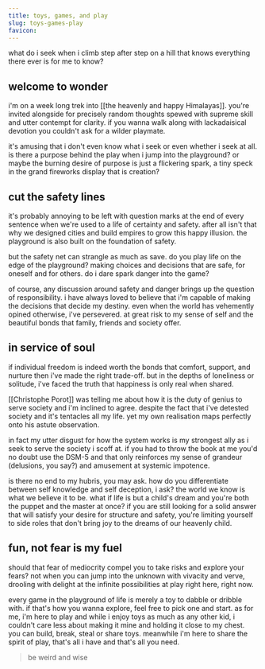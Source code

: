 ```yaml
---
title: toys, games, and play
slug: toys-games-play
favicon: 
---
```

what do i seek when  i climb step after step on a hill that knows everything there ever is for me to know? 

## welcome to wonder
i'm on a week long trek into [[the heavenly and happy Himalayas]]. you're invited alongside for precisely random thoughts spewed with supreme skill and utter contempt for clarity. if you wanna walk along with lackadaisical devotion you couldn't ask for a wilder  playmate.

it's amusing that i don't even know what i seek or even whether i seek at all. is there a purpose behind the play when i jump into the playground? or maybe the burning desire of purpose is just a flickering spark, a tiny speck in the grand fireworks display that is creation?

## cut the safety lines
it's probably annoying to be left with question marks at the end of every sentence when we're used to a life of certainty and safety. after all isn't that why we designed cities and build empires to grow this happy illusion. the playground is also built on the foundation of safety.

but the safety net can strangle as much as save. do you play life on the edge of the playground? making choices and decisions that are safe, for oneself and for others. do i dare spark danger into the game?

of course, any discussion around safety and danger brings up the question of responsibility. i have always loved to believe that i'm capable of making the decisions that decide my destiny. even when the world has vehemently opined otherwise, i've persevered. at great risk to my sense of self and the beautiful bonds that family, friends and society offer. 

## in service of soul
if individual freedom is indeed worth the bonds that comfort, support, and nurture then i've made the right trade-off. but in the depths of loneliness or solitude, i've faced the truth that happiness is only real when shared.

[[Christophe Porot]] was telling me about how it is the duty of genius to serve society and i'm inclined to agree. despite the fact that i've detested society and it's tentacles all my life. yet my own realisation maps perfectly onto his astute observation. 

in fact my utter disgust for how the system works is my strongest ally as i seek to serve the society i scoff at. if you had to throw the  book at me you'd no doubt use the DSM-5 and that only reinforces my sense of grandeur (delusions, you say?) and amusement at systemic impotence.

is there no end to my hubris, you may ask. how do you differentiate between self knowledge and self deception, i ask? the world we know is what we believe it to be. what if life is but a child's dream and you're both the puppet and the master at once? if you are still looking for a solid answer that will satisfy your desire for structure and safety, you're limiting yourself to side roles that don't bring joy to the dreams of our heavenly child.

## fun, not fear is my fuel
should that fear of mediocrity compel you to take risks and explore your fears? not when you can jump into the unknown with vivacity and verve, drooling with delight at the infinite possibilities at play right here, right now. 

every game in the playground of life is merely a toy to dabble or dribble with. if that's how you wanna explore, feel free to pick one and start. as for me, i'm here to play and while i enjoy toys as much as any other kid, i couldn't care less about making it mine and holding it close to my chest. you can build, break, steal or share toys. meanwhile i'm here to share the spirit of play, that's all i have and that's all you need.

> be weird and wise